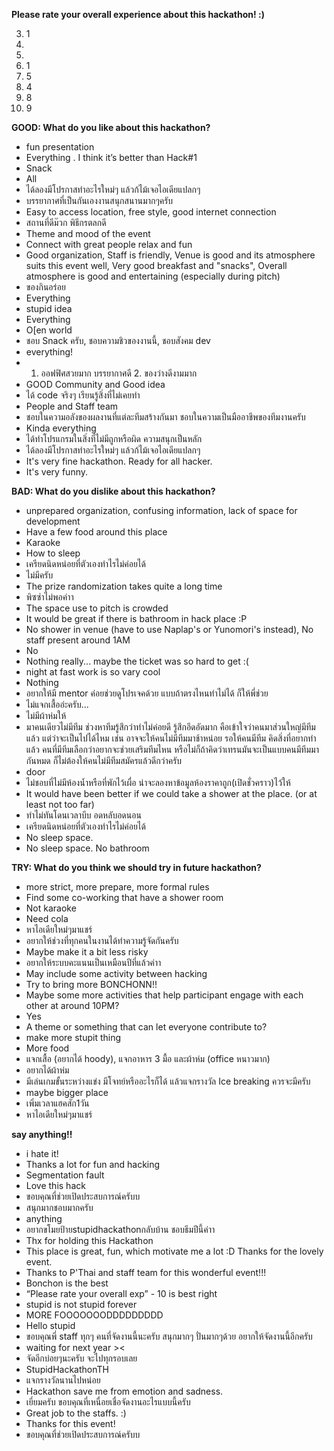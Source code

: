 **Please rate your overall experience about this hackathon! :)**

3. 1
4.
5.
6. 1
7. 5
8. 4
9. 8
10. 9

**GOOD: What do you like about this hackathon?**

- fun presentation 
- Everything . I think it’s better than Hack#1
- Snack
- All 
- ได้ลองมีโปรกาสทำอะไรใหม่ๆ แล้วก้ไม้เจอไอเดียแปลกๆ
- บรรยากาศที่เป็นกันเองงานสนุกสนานมากๆครับ
- Easy to access location, free style, good internet connection
- สถานที่ดีม๊วก พิธีกรตลกดี
- Theme and mood of the event
- Connect with great people relax and fun
- Good organization, Staff is friendly, Venue is good and its atmosphere suits this event well, Very good breakfast and "snacks", Overall atmosphere is good and entertaining (especially during pitch)
- ของกินอร่อย
- Everything
- stupid idea 
- Everything
- O[en world
- ชอบ Snack ครับ, ชอบความชิวของงานนี้, ชอบสังคม dev
- everything!
- 1. ออฟฟิศสวยมาก บรรยากาศดี 2. ของว่างดีงามมาก
- GOOD​ Community​ and​ Good​ idea
- ได้ code จริงๆ เรียนรู้สิ่งที่ไม่เคยทำ
- People and Staff team
- ชอบในความอลังของผลงานที่แต่ละทีมสร้างกันมา ชอบในความเป็นมืออาชีพของทีมงานครับ
- Kinda everything
- ได้ทำโปรแกรมในสิ่งที่ไม่มีถูกหรือผิด ความสนุกเป็นหลัก
- ได้ลองมีโปรกาสทำอะไรใหม่ๆ แล้วก้ไม้เจอไอเดียแปลกๆ
- It's very fine hackathon. Ready for all hacker.
- It's very funny.

**BAD: What do you dislike about this hackathon?**

- unprepared organization, confusing information, lack of space for development 
- Have a few food around this place
- Karaoke
- How to sleep
- เครียดนิดหน่อยที่ตัวเองทำไรไม่ค่อยได้
- ไม่มีครับ
- The prize randomization takes quite a long time 
- พิซซ่าไม่พอค่าา
- The space use to pitch is crowded 
- It would be great if there is bathroom in hack place :P
- No shower in venue (have to use Naplap's or Yunomori's instead), No staff present around 1AM
- No
- Nothing really... maybe the ticket was so hard to get :(
- night at fast work is so vary cool
- Nothing
- อยากให้มี mentor ค่อยช่วยดูโปรเจคด้วย แบบถ้าตรงไหนทำไม่ได้ ก็ให้พี่ช่วย
- ไม่แจกเสื้ออ่ะครับ...
- ไม่มีผ้าห่มให้
- มาคนเดียวไม่มีทีม ช่วงหาทีมรู้สึกว่าทำไม่ค่อยดี รู้สึกอึดอัดมาก คือเข้าใจว่าคนมาส่วนใหญ่มีทีมแล้ว แต่ว่าจะเป็นไปได้ไหม เช่น อาจจะให้คนไม่มีทีมมาช้าหน่อย รอให้คนมีทีม คิดสิ่งที่อยากทำแล้ว คนที่มีทีมเลือกว่าอยากจะช่วยเสริมทีมไหน หรือไม่ก็ถ้าคิดว่าเทรนมันจะเป็นแบบคนมีทีมมากันหมด ก็ไม่ต้องให้คนไม่มีทีมสมัครแล้วดีกว่าครับ
- door
- ไม่ชอบที่ไม่มีห้องน้ำหรือที่พักไว้เผื่อ น่าจะลองหาข้อมูลห้องราคาถูก(เปิดชั่วคราว)ไว้ให้
- It would have been better if we could take a shower at the place. (or at least not too far)
- ทำไม่ทันโดนเวลาบีบ อดหลับอดนอน
- เครียดนิดหน่อยที่ตัวเองทำไรไม่ค่อยได้
- No sleep space.
- No sleep space. No bathroom

**TRY: What do you think we should try in future hackathon?**

- more strict, more prepare, more formal rules
- Find some co-working that have a shower room
- Not karaoke
- Need cola
- หาไอเดียใหม่ๆมาแชร์
- อยากให้ช่วงที่ทุกคนในงานได้ทำความรู้จัดกันครับ
- Maybe make it a bit less risky
- อยากให้ระบบคะแนนเป็นเหมือนปีที่แล้วค่าา
- May include some activity between hacking
- Try to bring more BONCHONN!!
- Maybe some more activities that help participant engage with each other at around 10PM?
- Yes
- A theme or something that can let everyone contribute to?
- make more stupit thing
- More food
- แจกเสื้อ (อยากได้ hoody), แจกอาหาร 3 มื้อ และผ้าห่ม (office หนาวมาก)
- อยากได้ผ้าห่ม
- มีเล่นเกมขั้นระหว่างแข่ง มีโจทย์หรืออะไรก็ได้ แล้วแจกรางวัล Ice breaking ควรจะมีครับ
- maybe bigger place
- เพิ่มเวลาแฮคสัก1วัน
- หาไอเดียใหม่ๆมาแชร์

**say anything!!**

- i hate it! 
- Thanks a lot for fun and hacking
- Segmentation fault
- Love this hack
- ขอบคุณที่ช่วยเปิดประสบการณ์ครับบ
- สนุกมากชอบมากครับ
- anything
- อยากขโมยป้ายstupidhackathonกลับบ้าน ชอบธีมปีนี้ค่าา
- Thx for holding this Hackathon 
- This place is great, fun, which motivate me a lot :D Thanks for the lovely event.
- Thanks to P'Thai and staff team for this wonderful event!!!
- Bonchon is the best
- “Please rate your overall exp” - 10 is best right
- stupid is not stupid forever 
- MORE FOOOOOOODDDDDDDDD
- Hello stupid
- ขอบคุณพี่ staff ทุกๆ คนที่จัดงานนี้นะครับ สนุกมากๆ ปั่นมากๆด้วย อยากให้จัดงานนี้อีกครับ
- waiting for next year ><
- จัดอีกบ่อยๆนะครับ จะไปทุกรอบเลย
- StupidHackathonTH
- แจกรางวัลนานไปหน่อย
- Hackathon save me from emotion and sadness.
- เยี่ยมครับ ขอบคุณที่เหนื่อยเชื่อจัดงานอะไรแบบนี้ครับ
- Great job to the staffs. :)
- Thanks for this event!
- ขอบคุณที่ช่วยเปิดประสบการณ์ครับบ